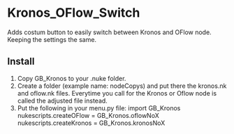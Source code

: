 # Kronos_OFlow_Switch
Adds costum button to easily switch between Kronos and OFlow node. Keeping the settings the same. 

## Install
1. Copy GB_Kronos to your .nuke folder.
2. Create a folder (example name: nodeCopys) and put there the kronos.nk and oflow.nk files. Everytime you call for the Kronos or Oflow node is called the adjusted file instead. 
3. Put the following in your menu.py file: 
import GB_Kronos
nukescripts.createOFlow = GB_Kronos.oflowNoX
nukescripts.createKronos = GB_Kronos.kronosNoX
